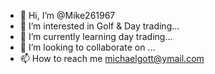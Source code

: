 - 👋 Hi, I’m @Mike261967
- 👀 I’m interested in Golf & Day trading...
- 🌱 I’m currently learning day trading...
- 💞️ I’m looking to collaborate on ...
- 📫 How to reach me michaelgott@ymail.com

<!---
Mike261967/Mike261967 is a ✨ special ✨ repository because its `README.md` (this file) appears on your GitHub profile.
You can click the Preview link to take a look at your changes.
--->
